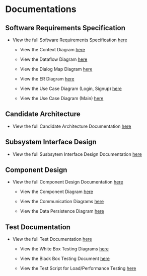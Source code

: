 # Documentations

## Software Requirements Specification
* View the full Software Requirements Specification [here](https://github.com/gnohgnij/CZ3003-Group1/blob/main/Documentations/Lab%201/Software%20Requirements%20Specification.pdf)

  * View the Context Diagram [here](https://github.com/gnohgnij/CZ3003-Group1/blob/main/Documentations/Lab%201/Context%20Diagram.jpg)

  * View the Dataflow Diagram [here](https://github.com/gnohgnij/CZ3003-Group1/blob/main/Documentations/Lab%201/Dataflow%20Diagram.jpg)

  * View the Dialog Map Diagram [here](https://github.com/gnohgnij/CZ3003-Group1/blob/main/Documentations/Lab%201/Dialog%20Map.jpg)

  * View the ER Diagram [here](https://github.com/gnohgnij/CZ3003-Group1/blob/main/Documentations/Lab%201/ER%20Diagram.png)

  * View the Use Case Diagram (Login, Signup) [here](https://github.com/gnohgnij/CZ3003-Group1/blob/main/Documentations/Lab%201/Use%20Case%20Diagram%20(Login%2C%20Signup).png)

  * View the Use Case Diagram (Main) [here](https://github.com/gnohgnij/CZ3003-Group1/blob/main/Documentations/Lab%201/Use%20Case%20Diagram%20(Main).png)
 
## Candidate Architecture
* View the full Candidate Architecture Documentation [here](https://github.com/gnohgnij/CZ3003-Group1/blob/main/Documentations/Lab%202/Candidate%20Architecture.pdf)

## Subsystem Interface Design
* View the full Susbsytem Interface Design Documentation [here](https://github.com/gnohgnij/CZ3003-Group1/blob/main/Documentations/Lab%202/Subsystems%20Architectures.pdf)

## Component Design
* View the full Component Design Documentation [here](https://github.com/gnohgnij/CZ3003-Group1/blob/main/Documentations/Lab%203/Component%20Design.pdf)

  * View the Component Diagram [here](https://github.com/gnohgnij/CZ3003-Group1/blob/main/Documentations/Lab%203/Diagrams/Component%20Diagram-Component%20Diagram.drawio.png)

  * View the Communication Diagrams [here](https://github.com/gnohgnij/CZ3003-Group1/blob/main/Documentations/Lab%203/Diagrams/Component%20Diagram-Communication%20Diagrams.drawio.png)

  * View the Data Persistence Diagram [here](https://github.com/gnohgnij/CZ3003-Group1/blob/main/Documentations/Lab%203/Diagrams/Data%20Persistence%20Diagram_v2.png)

## Test Documentation
* View the full Test Documentation [here](https://github.com/gnohgnij/CZ3003-Group1/blob/main/Documentations/Lab%204/Test%20Documentation.pdf)

  * View the White Box Testing Diagrams [here](https://github.com/gnohgnij/CZ3003-Group1/tree/main/Documentations/Lab%204/White%20Box%20Testing%20Diagrams)

  * View the Black Box Testing Document [here](https://github.com/gnohgnij/CZ3003-Group1/blob/main/Documentations/Lab%204/Black%20Box%20Test%20Cases.pdf)

  * View the Test Script for Load/Performance Testing [here](https://github.com/gnohgnij/CZ3003-Group1/blob/main/Documentations/Lab%204/locust.py)
